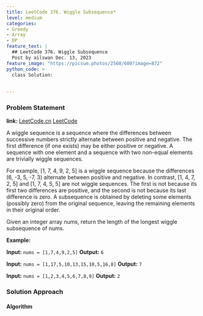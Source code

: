 ```yaml
---
title: LeetCode 376. Wiggle Subsequence*
level: medium
categories:
- Greedy
- Array
- DP
feature_text: |
  ## LeetCode 376. Wiggle Subsequence
  Post by ailswan Dec. 13, 2023
feature_image: "https://picsum.photos/2560/600?image=872"
python_code: >
  class Solution:
      
         
---
```


### Problem Statement
**link:**
[LeetCode.cn](https://leetcode.cn/problems/wiggle-subsequence/)
[LeetCode](https://leetcode.com/problems/wiggle-subsequence/)

A wiggle sequence is a sequence where the differences between successive numbers strictly alternate between positive and negative. The first difference (if one exists) may be either positive or negative. A sequence with one element and a sequence with two non-equal elements are trivially wiggle sequences.

For example, [1, 7, 4, 9, 2, 5] is a wiggle sequence because the differences (6, -3, 5, -7, 3) alternate between positive and negative.
In contrast, [1, 4, 7, 2, 5] and [1, 7, 4, 5, 5] are not wiggle sequences. The first is not because its first two differences are positive, and the second is not because its last difference is zero.
A subsequence is obtained by deleting some elements (possibly zero) from the original sequence, leaving the remaining elements in their original order.

Given an integer array nums, return the length of the longest wiggle subsequence of nums.
 
**Example:**

**Input:** `nums = [1,7,4,9,2,5]`
**Output:** `6`
 
**Input:** `nums = [1,17,5,10,13,15,10,5,16,8]`
**Output:** `7`

**Input:** `nums = [1,2,3,4,5,6,7,8,9]`
**Output:** `2`

### Solution Approach
 

#### Algorithm
 
